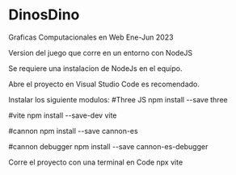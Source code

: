 # DinosDino
Graficas Computacionales en Web Ene-Jun 2023

Version del juego que corre en un entorno con NodeJS

Se requiere una instalacion de NodeJs en el equipo.

Abre el proyecto en Visual Studio Code es recomendado.

Instalar los siguiente modulos:
#Three JS
npm install --save three

#vite
npm install --save-dev vite

#cannon
npm install --save cannon-es

#cannon debugger
npm install --save cannon-es-debugger


Corre el proyecto con una terminal en Code
npx vite
